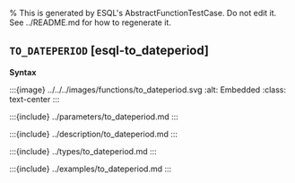 % This is generated by ESQL's AbstractFunctionTestCase. Do not edit it. See ../README.md for how to regenerate it.

## `TO_DATEPERIOD` [esql-to_dateperiod]

**Syntax**

:::{image} ../../../images/functions/to_dateperiod.svg
:alt: Embedded
:class: text-center
:::


:::{include} ../parameters/to_dateperiod.md
:::

:::{include} ../description/to_dateperiod.md
:::

:::{include} ../types/to_dateperiod.md
:::

:::{include} ../examples/to_dateperiod.md
:::
